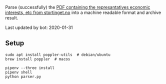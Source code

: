 Parse (successfully) the [PDF containing the represantatives economic interests, etc from stortinget.no](https://www.stortinget.no/no/Stortinget-og-demokratiet/Representantene/Okonomiske-interesser/) into a machine readable format and archive result.

Last updated by bot: 2020-01-31

## Setup
    sudo apt install poppler-utils  # debian/ubuntu
    brew install poppler  # macos

    pipenv --three install
    pipenv shell
    python parser.py
